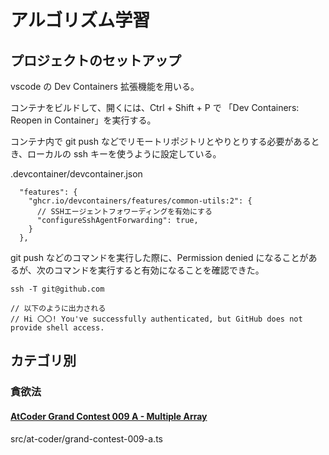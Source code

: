 # アルゴリズム学習

## プロジェクトのセットアップ

vscode の Dev Containers 拡張機能を用いる。

コンテナをビルドして、開くには、Ctrl + Shift + P で 「Dev Containers: Reopen in Container」を実行する。

コンテナ内で git push などでリモートリポジトリとやりとりする必要があるとき、ローカルの ssh キーを使うように設定している。

.devcontainer/devcontainer.json

```
  "features": {
    "ghcr.io/devcontainers/features/common-utils:2": {
      // SSHエージェントフォワーディングを有効にする
      "configureSshAgentForwarding": true,
    }
  },
```

git push などのコマンドを実行した際に、Permission denied になることがあるが、次のコマンドを実行すると有効になることを確認できた。

```
ssh -T git@github.com

// 以下のように出力される
// Hi 〇〇! You've successfully authenticated, but GitHub does not provide shell access.
```

## カテゴリ別

### 貪欲法

#### [AtCoder Grand Contest 009 A - Multiple Array](https://atcoder.jp/contests/agc009/tasks/agc009_a)

src/at-coder/grand-contest-009-a.ts
